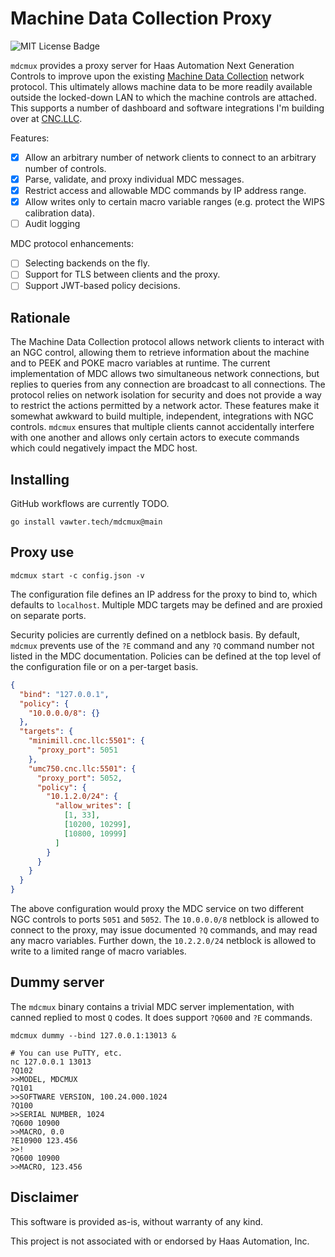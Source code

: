 # Machine Data Collection Proxy

![MIT License Badge](https://img.shields.io/badge/License-MIT-blue)

`mdcmux` provides a proxy server for Haas Automation Next Generation Controls to
improve upon the existing [Machine Data
Collection](https://www.haascnc.com/service/troubleshooting-and-how-to/how-to/machine-data-collection---ngc.html#gsc.tab=0)
network protocol. This ultimately allows machine data to be more readily
available outside the locked-down LAN to which the machine controls are
attached. This supports a number of dashboard and software integrations I'm
building over at [CNC.LLC](https://cnc.llc).

Features:

* [X] Allow an arbitrary number of network clients to connect to an arbitrary number of controls.
* [X] Parse, validate, and proxy individual MDC messages.
* [X] Restrict access and allowable MDC commands by IP address range.
* [X] Allow writes only to certain macro variable ranges (e.g. protect the WIPS calibration data).
* [ ] Audit logging

MDC protocol enhancements:

* [ ] Selecting backends on the fly.
* [ ] Support for TLS between clients and the proxy.
* [ ] Support JWT-based policy decisions.

## Rationale

The Machine Data Collection protocol allows network clients to interact with an
NGC control, allowing them to retrieve information about the machine and to PEEK
and POKE macro variables at runtime. The current implementation of MDC allows
two simultaneous network connections, but replies to queries from any connection
are broadcast to all connections. The protocol relies on network isolation for
security and does not provide a way to restrict the actions permitted by a
network actor. These features make it somewhat awkward to build multiple,
independent, integrations with NGC controls. `mdcmux` ensures that multiple
clients cannot accidentally interfere with one another and allows only certain
actors to execute commands which could negatively impact the MDC host.

## Installing

GitHub workflows are currently TODO.

`go install vawter.tech/mdcmux@main`

## Proxy use

`mdcmux start -c config.json -v`

The configuration file defines an IP address for the proxy to bind to, which
defaults to `localhost`. Multiple MDC targets may be defined and are proxied on
separate ports.

Security policies are currently defined on a netblock basis. By default,
`mdcmux` prevents use of the `?E` command and any `?Q` command number not listed
in the MDC documentation. Policies can be defined at the top level of the
configuration file or on a per-target basis.

```json
{
  "bind": "127.0.0.1",
  "policy": {
    "10.0.0.0/8": {}
  },
  "targets": {
    "minimill.cnc.llc:5501": {
      "proxy_port": 5051
    },
    "umc750.cnc.llc:5501": {
      "proxy_port": 5052,
      "policy": {
        "10.1.2.0/24": {
          "allow_writes": [
            [1, 33],
            [10200, 10299],
            [10800, 10999]
          ]
        }
      }
    }
  }
}
```

The above configuration would proxy the MDC service on two different NGC
controls to ports `5051` and `5052`. The `10.0.0.0/8` netblock is allowed to
connect to the proxy, may issue documented `?Q` commands, and may read any macro
variables. Further down, the `10.2.2.0/24` netblock is allowed to write to a
limited range of macro variables.

## Dummy server

The `mdcmux` binary contains a trivial MDC server implementation, with canned
replied to most `Q` codes. It does support `?Q600` and `?E` commands.

```
mdcmux dummy --bind 127.0.0.1:13013 &

# You can use PuTTY, etc.
nc 127.0.0.1 13013
?Q102
>>MODEL, MDCMUX
?Q101
>>SOFTWARE VERSION, 100.24.000.1024
?Q100
>>SERIAL NUMBER, 1024
?Q600 10900
>>MACRO, 0.0
?E10900 123.456
>>!
?Q600 10900
>>MACRO, 123.456
```

## Disclaimer

This software is provided as-is, without warranty of any kind.

This project is not associated with or endorsed by Haas Automation, Inc.